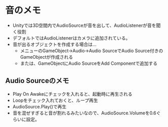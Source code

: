音のメモ
====
- Unityでは3D空間内でAudioSourceが音を出して、AudioListenerが音を聞く役割
- デフォルトではAudioListenerはカメラに追加されている。
- 音が出るオブジェクトを作成する場合は…
  - メニューのGameObject→Audio→Audio SourceでAudio Source付きのGameObjectが作成される
  - または、GameObjectにAudio SourceをAdd Componentで追加する

Audio Sourceのメモ
---
- Play On Awakeにチェックを入れると、起動時に再生される
- Loopをチェック入れておくと、ループ再生
- AudioSource.Play()で再生
- 音を混ぜすぎると音が割れるみたいなので、AudioSource.Volumeを0.6ぐらいに設定。